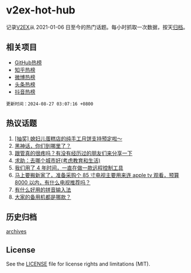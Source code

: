# v2ex-hot-hub

 记录[V2EX](https://www.v2ex.com/)从 2021-01-06 日至今的热门话题。每小时抓取一次数据，按天[归档](archives)。
 
 ## 相关项目

- [GitHub热榜](https://github.com/snaildev/github-hot-hub)
- [知乎热榜](https://github.com/snaildev/zhihu-hot-hub)
- [微博热榜](https://github.com/snaildev/weibo-hot-hub)
- [头条热榜](https://github.com/snaildev/toutiao-hot-hub)
- [抖音热榜](https://github.com/snaildev/douyin-hot-hub)


 `更新时间：2024-08-27 03:07:16 +0800`

## 热议话题

1. [[抽奖] 媳妇儿蛋糕店的纯手工月饼支持预定啦～](https://www.v2ex.com/t/1067877)
1. [黑神话，你们到哪里了？](https://www.v2ex.com/t/1067731)
1. [跟管真的很疼吗？有没有经历过的朋友们来分享一下](https://www.v2ex.com/t/1067796)
1. [求助：去哪个城市好(考虑教育和生活)](https://www.v2ex.com/t/1067790)
1. [我们用了 4 年时间，一直在做一款远程控制工具](https://www.v2ex.com/t/1067844)
1. [马上要搬新家了，准备采购个 85 寸电视主要用来连 apple tv 观看，预算 8000 以内，有什么电视推荐吗？](https://www.v2ex.com/t/1067793)
1. [有什么好用的拼音输入法](https://www.v2ex.com/t/1067722)
1. [大家的备用机都是哪款？](https://www.v2ex.com/t/1067780)

## 历史归档

[archives](archives)

## License

See the [LICENSE](LICENSE) file for license rights and limitations (MIT).
